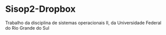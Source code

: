 # Sisop2-Dropbox
Trabalho da disciplina de sistemas operacionais II, da Universidade Federal do Rio Grande do Sul

